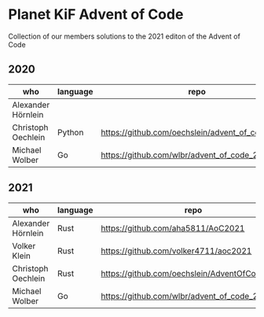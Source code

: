 # Planet KiF Advent of Code
Collection of our members solutions to the 2021 editon of the Advent of Code

## 2020

| who | language | repo |
|-----|----------|------|
| Alexander Hörnlein | |
| Christoph Oechlein | Python | https://github.com/oechslein/advent_of_code_2020 |
| Michael Wolber | Go  | https://github.com/wlbr/advent_of_code_2020 |


## 2021

| who | language | repo |
|-----|----------|------|
| Alexander Hörnlein | Rust | https://github.com/aha5811/AoC2021 |
| Volker Klein | Rust | https://github.com/volker4711/aoc2021 |
| Christoph Oechlein | Rust | https://github.com/oechslein/AdventOfCode2021 |
| Michael Wolber | Go  | https://github.com/wlbr/advent_of_code_2021 |
